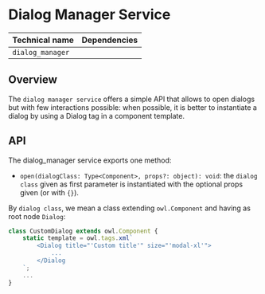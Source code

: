 # Dialog Manager Service

| Technical name   | Dependencies |
| ---------------- | ------------ |
| `dialog_manager` |              |

## Overview

The `dialog manager service` offers a simple API that allows to open dialogs but with
few interactions possible: when possible, it is better to instantiate a
dialog by using a Dialog tag in a component template.

## API

The dialog_manager service exports one method:

- `open(dialogClass: Type<Component>, props?: object): void`: the `dialog class` given as
  first parameter is instantiated with the optional props given (or with `{}`).

By `dialog class`, we mean a class extending `owl.Component` and having as root node `Dialog`:

```js
class CustomDialog extends owl.Component {
    static template = owl.tags.xml`
        <Dialog title="'Custom title'" size="'modal-xl'">
            ...
        </Dialog
    `;
    ...
}
```

